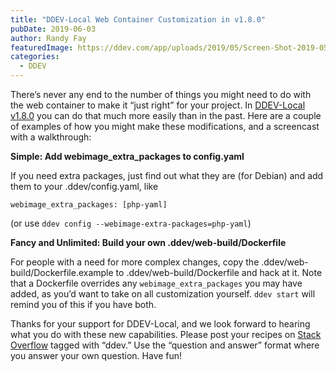 ```yaml
---
title: "DDEV-Local Web Container Customization in v1.8.0"
pubDate: 2019-06-03
author: Randy Fay
featuredImage: https://ddev.com/app/uploads/2019/05/Screen-Shot-2019-05-29-at-2.21.12-PM.png
categories:
  - DDEV
---
```


There’s never any end to the number of things you might need to do with the web container to make it “just right” for your project. In [DDEV-Local v1.8.0](https://github.com/drud/ddev/releases/tag/v1.8.0) you can do that much more easily than in the past. Here are a couple of examples of how you might make these modifications, and a screencast with a walkthrough:

**Simple: Add webimage_extra_packages to config.yaml**

If you need extra packages, just find out what they are (for Debian) and add them to your .ddev/config.yaml, like

`webimage_extra_packages: [php-yaml]`

(or use `ddev config --webimage-extra-packages=php-yaml`)

**Fancy and Unlimited: Build your own .ddev/web-build/Dockerfile**

For people with a need for more complex changes, copy the .ddev/web-build/Dockerfile.example to .ddev/web-build/Dockerfile and hack at it. Note that a Dockerfile overrides any `webimage_extra_packages` you may have added, as you’d want to take on all customization yourself. `ddev start` will remind you of this if you have both.

Thanks for your support for DDEV-Local, and we look forward to hearing what you do with these new capabilities. Please post your recipes on [Stack Overflow](https://stackoverflow.com/tags/ddev) tagged with “ddev.” Use the “question and answer” format where you answer your own question. Have fun!
